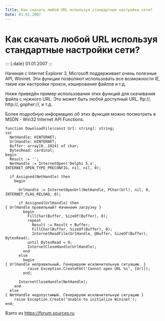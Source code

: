 ```yaml
---
Title: Как скачать любой URL используя стандартные настройки сети?
Date: 01.01.2007
---
```



Как скачать любой URL используя стандартные настройки сети?
===========================================================

::: {.date}
01.01.2007
:::

Начиная с Internet Explorer 3, Microsoft поддерживает очень полезные
API, Wininet. Эти функции позволяют использовать все возможности IE,
такие как настройки прокси, кэширование файлов и т.д.

Ниже приведён пример использования этих функций для скачивания файла с
нужного URL. Это может быть любой доступный URL, ftp://, http://,
gopher://, и т.д.

Более подробную информацию об этих функция можно посмотреть в MSDN -
Win32 Internet API Functions.

    function DownloadFile(const Url: string): string;
    var
      NetHandle: HINTERNET;
      UrlHandle: HINTERNET;
      Buffer: array[0..1024] of char;
      BytesRead: cardinal;
    begin
      Result := '';
      NetHandle := InternetOpen('Delphi 5.x', INTERNET_OPEN_TYPE_PRECONFIG, nil, nil, 0);
     
      if Assigned(NetHandle) then
        begin
     
          UrlHandle := InternetOpenUrl(NetHandle, PChar(Url), nil, 0, INTERNET_FLAG_RELOAD, 0);
     
          if Assigned(UrlHandle) then
    { UrlHandle правильный? Начинаем загрузку }
            begin
              FillChar(Buffer, SizeOf(Buffer), 0);
              repeat
                Result := Result + Buffer;
                FillChar(Buffer, SizeOf(Buffer), 0);
                InternetReadFile(UrlHandle, @Buffer, SizeOf(Buffer), BytesRead);
              until BytesRead = 0;
              InternetCloseHandle(UrlHandle);
            end
          else
            begin
    { UrlHandle неправильный. Генерируем исключительную ситуацию. }
              raise Exception.CreateFmt('Cannot open URL %s', [Url]);
            end;
     
          InternetCloseHandle(NetHandle);
        end
      else
    { NetHandle недопустимый. Генерируем исключительную ситуацию }
        raise Exception.Create('Unable to initialize Wininet');
    end;

Взято из <https://forum.sources.ru>

